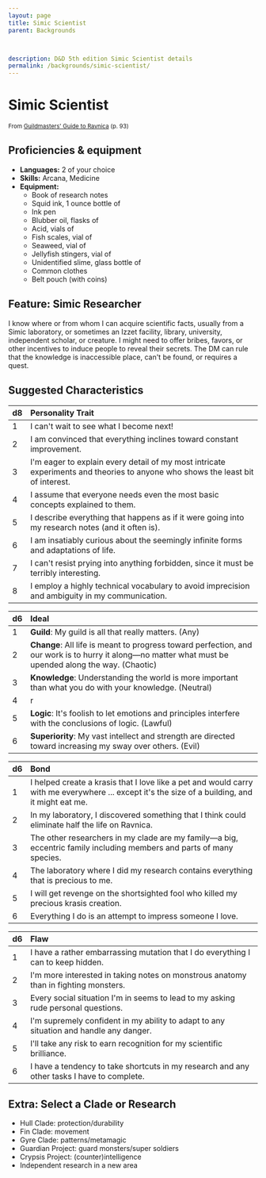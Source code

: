 ```yaml
---
layout: page
title: Simic Scientist
parent: Backgrounds



description: D&D 5th edition Simic Scientist details
permalink: /backgrounds/simic-scientist/
---
```

# Simic Scientist

<small>From <a target="_blank" href="https://dnd.wizards.com/products/tabletop-games/rpg-products/guildmasters-guide-ravnica">Guildmasters' Guide to Ravnica</a> (p. 93)</small>

## Proficiencies & equipment

- **Languages:** 2 of your choice
- **Skills:** Arcana, Medicine
- **Equipment:** 
  - Book of research notes
  - Squid ink, 1 ounce bottle of
  - Ink pen
  - Blubber oil, flasks of
  - Acid, vials of
  - Fish scales, vial of
  - Seaweed, vial of
  - Jellyfish stingers, vial of
  - Unidentified slime, glass bottle of
  - Common clothes
  - Belt pouch (with coins)

## Feature: Simic Researcher


I know where or from whom I can acquire scientific facts, usually from a Simic laboratory, or sometimes an Izzet facility, library, university, independent scholar, or creature. I might need to offer bribes, favors, or other incentives to induce people to reveal their secrets. The DM can rule that the knowledge is inaccessible place, can't be found, or requires a quest.

## Suggested Characteristics


| d8 | Personality Trait |
|:----------------------------|:------------------|
| 1 | I can't wait to see what I become next! |
| 2 | I am convinced that everything inclines toward constant improvement. |
| 3 | I'm eager to explain every detail of my most intricate experiments and theories to anyone who shows the least bit of interest. |
| 4 | I assume that everyone needs even the most basic concepts explained to them. |
| 5 | I describe everything that happens as if it were going into my research notes (and it often is). |
| 6 | I am insatiably curious about the seemingly infinite forms and adaptations of life. |
| 7 | I can't resist prying into anything forbidden, since it must be terribly interesting. |
| 8 | I employ a highly technical vocabulary to avoid imprecision and ambiguity in my communication. |

| d6 | Ideal |
|:----------------------------|:------|
| 1 | **Guild**: My guild is all that really matters. (Any) |
| 2 | **Change**: All life is meant to progress toward perfection, and our work is to hurry it along—no matter what must be upended along the way. (Chaotic) |
| 3 | **Knowledge**: Understanding the world is more important than what you do with your knowledge. (Neutral) |
| 4 | r |
| 5 | **Logic**: It's foolish to let emotions and principles interfere with the conclusions of logic. (Lawful) |
| 6 | **Superiority**: My vast intellect and strength are directed toward increasing my sway over others. (Evil) |

| d6 | Bond |
|:----------------------------|:------------------|
| 1 | I helped create a krasis that I love like a pet and would carry with me everywhere ... except it's the size of a building, and it might eat me. |
| 2 | In my laboratory, I discovered something that I think could eliminate half the life on Ravnica. |
| 3 | The other researchers in my clade are my family—a big, eccentric family including members and parts of many species. |
| 4 | The laboratory where I did my research contains everything that is precious to me. |
| 5 | I will get revenge on the shortsighted fool who killed my precious krasis creation. |
| 6 | Everything I do is an attempt to impress someone I love. |

| d6 | Flaw |
|:----------------------------|:------------------|
| 1 | I have a rather embarrassing mutation that I do everything I can to keep hidden. |
| 2 | I'm more interested in taking notes on monstrous anatomy than in fighting monsters. |
| 3 | Every social situation I'm in seems to lead to my asking rude personal questions. |
| 4 | I'm supremely confident in my ability to adapt to any situation and handle any danger. |
| 5 | I'll take any risk to earn recognition for my scientific brilliance. |
| 6 | I have a tendency to take shortcuts in my research and any other tasks I have to complete. |

## Extra: Select a Clade or Research


- Hull Clade: protection/durability
- Fin Clade: movement
- Gyre Clade: patterns/metamagic
- Guardian Project: guard monsters/super soldiers
- Crypsis Project: (counter)intelligence
- Independent research in a new area